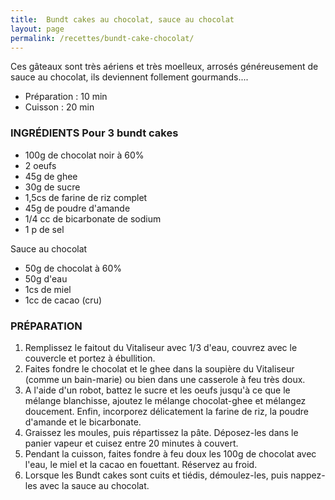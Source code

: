 ```yaml
---
title:  Bundt cakes au chocolat, sauce au chocolat
layout: page
permalink: /recettes/bundt-cake-chocolat/
---
```


Ces gâteaux sont très aériens et très moelleux, arrosés généreusement de sauce au chocolat, ils deviennent follement gourmands....

- Préparation : 10 min
- Cuisson : 20 min

### INGRÉDIENTS Pour 3 bundt cakes

- 100g de chocolat noir à 60%
- 2 oeufs
- 45g de ghee
- 30g de sucre
- 1,5cs de farine de riz complet
- 45g de poudre d'amande
- 1/4 cc de bicarbonate de sodium
- 1 p de sel

Sauce au chocolat

- 50g de chocolat à 60%
- 50g d'eau 
- 1cs de miel
- 1cc de cacao (cru)

### PRÉPARATION

1. Remplissez le faitout du Vitaliseur avec 1/3 d'eau, couvrez avec le couvercle et portez à ébullition.
2. Faites fondre le chocolat et le ghee dans la soupière du Vitaliseur (comme un bain-marie) ou bien dans une casserole à feu très doux.
3. A l'aide d'un robot, battez le sucre et les oeufs jusqu'à ce que le mélange blanchisse, ajoutez le mélange chocolat-ghee et mélangez doucement. Enfin, incorporez délicatement la farine de riz, la poudre d'amande et le bicarbonate.
4. Graissez les moules, puis répartissez la pâte. Déposez-les dans le panier vapeur et cuisez entre 20 minutes à couvert.
5. Pendant la cuisson, faites fondre à feu doux les 100g de chocolat avec l'eau, le miel et la cacao en fouettant. Réservez au froid.
6. Lorsque les Bundt cakes sont cuits et tiédis, démoulez-les, puis nappez-les avec la sauce au chocolat.
